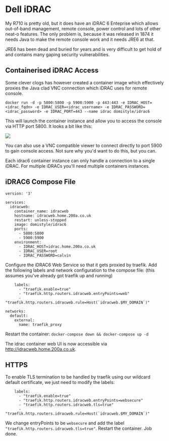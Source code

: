 # Dell iDRAC

My R710 is pretty old, but it does have an iDRAC 6 Enteprise which allows out-of-band management, remote console, power control and lots of other neat-o features. The only problem is, because it was released in 1874 it needs Java to make the remote console work and it needs JRE6 at that. 

JRE6 has been dead and buried for years and is very difficult to get hold of and contains many gaping security vulnerabilities.

## Containerised iDRAC Access

Some clever clogs has however created a container image which effectively proxies the Java clad VNC connection which iDRAC uses for remote console.

```
docker run -d -p 5800:5800 -p 5900:5900 -p 443:443 -e IDRAC_HOST=<idrac_fqdn> -e IDRAC_USER=<idrac_username> -e IDRAC_PASSWORD=<idrac_password> -e IDRAC_PORT=443 --name idrac domistyle/idrac6
```
This will launch the container instance and allow you to access the console via HTTP port 5800. It looks a bit like this:

![](img/idrac6_console.png)

You can also use a VNC compatible viewer to connect directly to port 5900 to gain console access. Not sure why you'd want to do this, but you can.

Each idrac6 container instance can only handle a connection to a single iDRAC. For multiple iDRACs you'll need multiple containers instances.

## iDRAC6 Compose File

```
version: '3'

services:
  idracweb:
    container_name: idracweb
    hostname: idracweb.home.200a.co.uk
    restart: unless-stopped
    image: domistyle/idrac6
    ports:
      - 5800:5800
      - 5900:5900
    environment:
      - IDRAC_HOST=idrac.home.200a.co.uk
      - IDRAC_USER=root
      - IDRAC_PASSWORD=calvin
```

Configure the iDRAC6 Web Service so that it gets proxied by traefik. Add the following labels and network configuration to the compose file: (this assumes you've already got traefik up and running)

```
    labels:
      - "traefik.enable=true"
      - "traefik.http.routers.idracweb.entryPoints=web"
      - "traefik.http.routers.idracweb.rule=Host(`idracweb.$MY_DOMAIN`)"

networks:
  default:
    external:
      name: traefik_proxy
```

Restart the container: `docker-compose down && docker-compose up -d`

The idrac container web UI is now accessible via http://idracweb.home.200a.co.uk. 

## HTTPS

To enable TLS termination to be handled by traefik using our wildcard default certificate, we just need to modify the labels:

```
    labels:
      - "traefik.enable=true"
      - "traefik.http.routers.idracweb.entryPoints=websecure"
      - "traefik.http.routers.idracweb.tls=true"
      - "traefik.http.routers.idracweb.rule=Host(`idracweb.$MY_DOMAIN`)"
```
We change entryPoints to be `websecure` and add the label `"traefik.http.routers.idracweb.tls=true"`. Restart the container. Job done.

